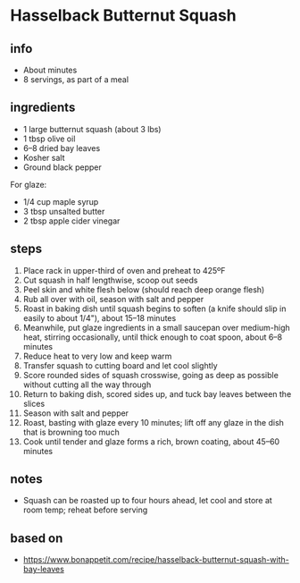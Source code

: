 # Hasselback Butternut Squash  

## info  
* About  minutes  
* 8 servings, as part of a meal  

## ingredients
* 1 large butternut squash (about 3 lbs)  
* 1 tbsp olive oil  
* 6–8 dried bay leaves  
* Kosher salt  
* Ground black pepper  

For glaze:  
* 1/4 cup maple syrup  
* 3 tbsp unsalted butter  
* 2 tbsp apple cider vinegar  

## steps  
1. Place rack in upper-third of oven and preheat to 425ºF  
2. Cut squash in half lengthwise, scoop out seeds  
3. Peel skin and white flesh below (should reach deep orange flesh)  
4. Rub all over with oil, season with salt and pepper  
5. Roast in baking dish until squash begins to soften (a knife should slip in easily to about 1/4"), about 15–18 minutes  
6. Meanwhile, put glaze ingredients in a small saucepan over medium-high heat, stirring occasionally, until thick enough to coat spoon, about 6–8 minutes  
7. Reduce heat to very low and keep warm  
8. Transfer squash to cutting board and let cool slightly  
9. Score rounded sides of squash crosswise, going as deep as possible without cutting all the way through  
10. Return to baking dish, scored sides up, and tuck bay leaves between the slices  
11. Season with salt and pepper  
12. Roast, basting with glaze every 10 minutes; lift off any glaze in the dish that is browning too much  
13. Cook until tender and glaze forms a rich, brown coating, about 45–60 minutes  

## notes  
* Squash can be roasted up to four hours ahead, let cool and store at room temp; reheat before serving  

## based on  
* https://www.bonappetit.com/recipe/hasselback-butternut-squash-with-bay-leaves  

